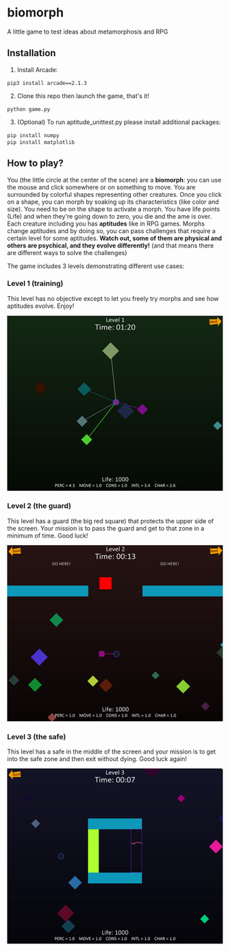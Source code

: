 # biomorph
A little game to test ideas about metamorphosis and RPG

## Installation

1. Install Arcade:
```
pip3 install arcade==2.1.3
```

2. Clone this repo then launch the game, that's it!
```
python game.py
```

3. (Optional) To run aptitude_unittest.py please install additional packages:
```
pip install numpy
pip install matplotlib
```

## How to play?
You (the little circle at the center of the scene) are a **biomorph**: you can use the mouse and click somewhere or on something to move.
You are surrounded by colorful shapes representing other creatures.
Once you click on a shape, you can morph by soaking up its characteristics (like color and size). 
You need to be on the shape to activate a morph.
You have life points (Life) and when they're going down to zero, you die and the ame is over. 
Each creature including you has **aptitudes** like in RPG games. 
Morphs change aptitudes and by doing so, you can pass challenges that require a certain level for some aptitudes.
**Watch out, some of them are physical and others are psychical, and they evolve differently!** (and that means there are different ways to solve the challenges)

The game includes 3 levels demonstrating different use cases:

### Level 1 (training)
This level has no objective except to let you freely try morphs and see how aptitudes evolve. Enjoy!

![](images/biomorph_level1.PNG)

### Level 2 (the guard)
This level has a guard (the big red square) that protects the upper side of the screen. Your mission is to pass the guard and get to that zone in a minimum of time. 
Good luck!

![](images/biomorph_level2.PNG)

### Level 3 (the safe)
This level has a safe in the middle of the screen and your mission is to get into the safe zone and then exit without dying. 
Good luck again!

![](images/biomorph_level3.PNG)
